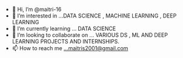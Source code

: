 - 👋 Hi, I’m @maitri-16
- 👀 I’m interested in ...DATA SCIENCE , MACHINE LEARNING , DEEP LEARNING
- 🌱 I’m currently learning ... DATA SCIENCE
- 💞️ I’m looking to collaborate on ... VARIOUS DS , ML AND DEEP LEARNING PROJECTS AND INTERNSHIPS.
- 📫 How to reach me ...maitris2001@gmail.com

<!---
maitri-16/maitri-16 is a ✨ special ✨ repository because its `README.md` (this file) appears on your GitHub profile.
You can click the Preview link to take a look at your changes.
--->
